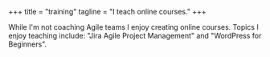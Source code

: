 +++
title = "training"
tagline = "I teach online courses."
+++

While I'm not coaching Agile teams I enjoy creating online courses.
Topics I enjoy teaching include: "Jira Agile Project Management" and "WordPress for Beginners".

